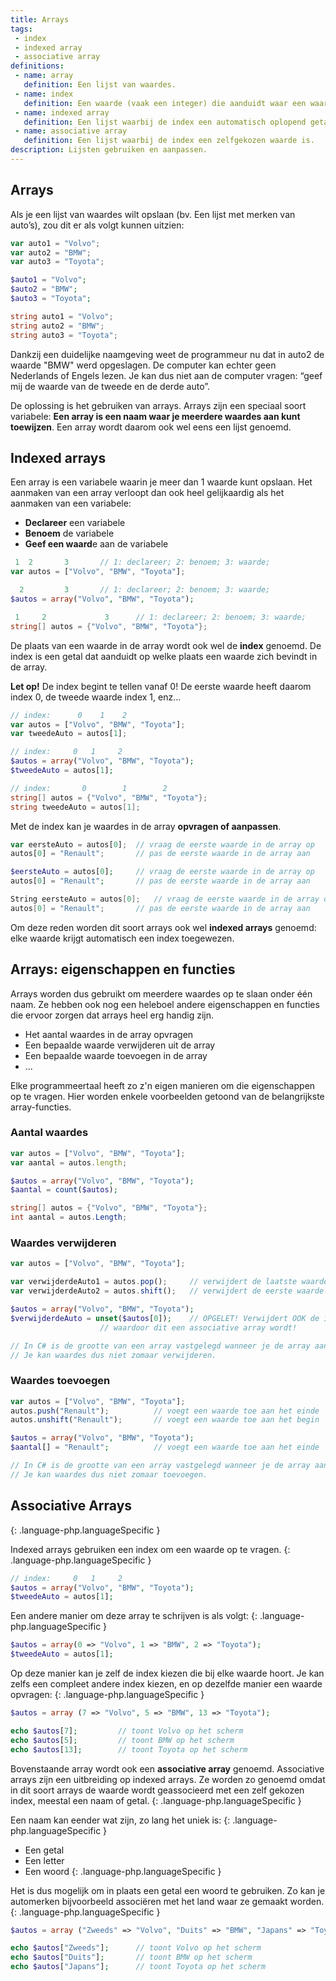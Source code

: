 ```yaml
---
title: Arrays
tags: 
 - index
 - indexed array
 - associative array
definitions:
 - name: array
   definition: Een lijst van waardes.
 - name: index
   definition: Een waarde (vaak een integer) die aanduidt waar een waarde zich bevindt in een lijst.
 - name: indexed array
   definition: Een lijst waarbij de index een automatisch oplopend getal is. In de meeste programmeertalen begint deze index bij 0 te tellen.
 - name: associative array
   definition: Een lijst waarbij de index een zelfgekozen waarde is.
description: Lijsten gebruiken en aanpassen.
---
```


## Arrays

Als je een lijst van waardes wilt opslaan (bv. Een lijst met merken van auto’s), zou dit er als volgt kunnen uitzien:

```javascript
var auto1 = "Volvo";
var auto2 = "BMW";
var auto3 = "Toyota";
```
```php
$auto1 = "Volvo";
$auto2 = "BMW";
$auto3 = "Toyota";
```
```csharp
string auto1 = "Volvo";
string auto2 = "BMW";
string auto3 = "Toyota";
```

Dankzij een duidelijke naamgeving weet de programmeur nu dat in auto2 de waarde "BMW" werd opgeslagen. De computer kan echter geen Nederlands of Engels lezen. Je kan dus niet aan de computer vragen: “geef mij de waarde van de tweede en de derde auto”.

De oplossing is het gebruiken van arrays. Arrays zijn een speciaal soort variabele: **Een array is een naam waar je meerdere waardes aan kunt toewijzen**. Een array wordt daarom ook wel eens een lijst genoemd.

## Indexed arrays
Een array is een variabele waarin je meer dan 1 waarde kunt opslaan. Het aanmaken van een array verloopt dan ook heel gelijkaardig als het aanmaken van een variabele:

 - **Declareer** een variabele
 - **Benoem** de variabele
 - **Geef een waard**e aan de variabele

```javascript
 1	2	   	3		// 1: declareer; 2: benoem; 3: waarde;
var autos = ["Volvo", "BMW", "Toyota"];
```
```php
  2	   		3		// 1: declareer; 2: benoem; 3: waarde;
$autos = array("Volvo", "BMW", "Toyota");
```
```csharp
 1	   2	   	     3		// 1: declareer; 2: benoem; 3: waarde;
string[] autos = {"Volvo", "BMW", "Toyota"};
```

De plaats van een waarde in de array wordt ook wel de **index** genoemd. De index is een getal dat aanduidt op welke plaats een waarde zich bevindt in de array.

**Let op!** De index begint te tellen vanaf 0! De eerste waarde heeft daarom index 0, de tweede waarde index 1, enz...

```javascript
// index:	   0	1	 2
var autos = ["Volvo", "BMW", "Toyota"];
var tweedeAuto = autos[1];
```
```php
// index:	  0	  1	    2
$autos = array("Volvo", "BMW", "Toyota");
$tweedeAuto = autos[1];
```
```csharp
// index:	    0	     1	      2
string[] autos = {"Volvo", "BMW", "Toyota"};
string tweedeAuto = autos[1];
```

Met de index kan je waardes in de array **opvragen of aanpassen**.

```javascript
var eersteAuto = autos[0];	// vraag de eerste waarde in de array op
autos[0] = "Renault";		// pas de eerste waarde in de array aan
```
```php
$eersteAuto = autos[0];		// vraag de eerste waarde in de array op
autos[0] = "Renault";		// pas de eerste waarde in de array aan
```
```csharp
String eersteAuto = autos[0];	// vraag de eerste waarde in de array op
autos[0] = "Renault";		// pas de eerste waarde in de array aan
```

Om deze reden worden dit soort arrays ook wel **indexed arrays** genoemd: elke waarde krijgt automatisch een index toegewezen.

## Arrays: eigenschappen en functies

Arrays worden dus gebruikt om meerdere waardes op te slaan onder één naam. Ze hebben ook nog een heleboel andere eigenschappen en functies die ervoor zorgen dat arrays heel erg handig zijn. 

 - Het aantal waardes in de array opvragen
 - Een bepaalde waarde verwijderen uit de array
 - Een bepaalde waarde toevoegen in de array
 - ...
 
Elke programmeertaal heeft zo z'n eigen manieren om die eigenschappen op te vragen. Hier worden enkele voorbeelden getoond van de belangrijkste array-functies.

### Aantal waardes

```javascript
var autos = ["Volvo", "BMW", "Toyota"];
var aantal = autos.length;
```
```php
$autos = array("Volvo", "BMW", "Toyota");
$aantal = count($autos);
```
```csharp
string[] autos = {"Volvo", "BMW", "Toyota"};
int aantal = autos.Length;
```

### Waardes verwijderen

```javascript
var autos = ["Volvo", "BMW", "Toyota"];

var verwijderdeAuto1 = autos.pop();		// verwijdert de laatste waarde
var verwijderdeAuto2 = autos.shift();	// verwijdert de eerste waarde
```
```php
$autos = array("Volvo", "BMW", "Toyota");
$verwijderdeAuto = unset($autos[0]);	// OPGELET! Verwijdert OOK de index, 
					// waardoor dit een associative array wordt!
```
```csharp
// In C# is de grootte van een array vastgelegd wanneer je de array aanmaakt.
// Je kan waardes dus niet zomaar verwijderen.
```

### Waardes toevoegen

```javascript
var autos = ["Volvo", "BMW", "Toyota"];
autos.push("Renault");			// voegt een waarde toe aan het einde
autos.unshift("Renault");		// voegt een waarde toe aan het begin
```
```php
$autos = array("Volvo", "BMW", "Toyota");
$aantal[] = "Renault";			// voegt een waarde toe aan het einde
```
```csharp
// In C# is de grootte van een array vastgelegd wanneer je de array aanmaakt.
// Je kan waardes dus niet zomaar toevoegen.
```



## Associative Arrays
{: .language-php.languageSpecific }

Indexed arrays gebruiken een index om een waarde op te vragen.
{: .language-php.languageSpecific }

```php
// index:	  0	  1	    2
$autos = array("Volvo", "BMW", "Toyota");
$tweedeAuto = autos[1];
```

Een andere manier om deze array te schrijven is als volgt:
{: .language-php.languageSpecific }

```php
$autos = array(0 => "Volvo", 1 => "BMW", 2 => "Toyota");
$tweedeAuto = autos[1];
```

Op deze manier kan je zelf de index kiezen die bij elke waarde hoort. Je kan zelfs een compleet andere index kiezen, en op dezelfde manier een waarde opvragen:
{: .language-php.languageSpecific }

```php
$autos = array (7 => "Volvo", 5 => "BMW", 13 => "Toyota");

echo $autos[7]; 		// toont Volvo op het scherm
echo $autos[5]; 		// toont BMW op het scherm
echo $autos[13]; 		// toont Toyota op het scherm
```

Bovenstaande array wordt ook een **associative array** genoemd. Associative arrays zijn een uitbreiding op indexed arrays. Ze worden zo genoemd omdat in dit soort arrays de waarde wordt geassocieerd met een zelf gekozen index, meestal een naam of getal.
{: .language-php.languageSpecific }

Een naam kan eender wat zijn, zo lang het uniek is:
{: .language-php.languageSpecific }
 - Een getal
 - Een letter
 - Een woord
{: .language-php.languageSpecific }

Het is dus mogelijk om in plaats een getal een woord te gebruiken. Zo kan je automerken bijvoorbeeld associëren met het land waar ze gemaakt worden.
{: .language-php.languageSpecific }

```php
$autos = array ("Zweeds" => "Volvo", "Duits" => "BMW", "Japans" => "Toyota");

echo $autos["Zweeds"]; 		// toont Volvo op het scherm
echo $autos["Duits"]; 		// toont BMW op het scherm
echo $autos["Japans"]; 		// toont Toyota op het scherm
```

